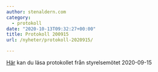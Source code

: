 ```yaml
---
author: stenaldern.com
category:
  - protokoll
date: "2020-10-13T09:32:27+00:00"
title: Protokoll 200915
url: /nyheter/protokoll-2020915/

---
```

[Här](/wp-content/uploads/2020/10/Protokoll_styrelsemote_20200915.pdf) kan du läsa protokollet från styrelsemötet 2020-09-15
